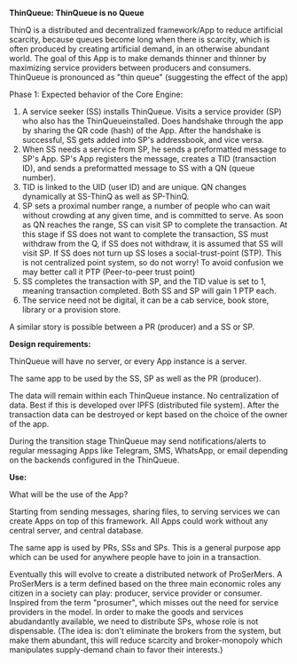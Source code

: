 
**ThinQueue: ThinQueue is no Queue**



ThinQ is a distributed and decentralized framework/App to reduce artificial scarcity, because queues become long when there is scarcity, which is often produced by creating artificial demand, in an otherwise abundant world.  The goal of this App is to make demands thinner and thinner by maximizing service providers between producers and consumers. ThinQueue is pronounced as "thin queue" (suggesting the effect of the app)



Phase 1: Expected behavior of the Core Engine:

     

   1. A service seeker (SS) installs ThinQueue.  Visits a service provider (SP) who also has the ThinQueueinstalled.  Does handshake through the app by sharing the QR code (hash) of the App. After the handshake is successful, SS gets added into SP's addressbook, and vice versa.
   1. When SS needs a service from SP, he sends a preformatted message to SP's App. SP's App registers the message, creates a TID (transaction ID), and sends a preformatted message to SS with a QN (queue number). 
   1. TID is linked to the UID (user ID) and are unique.  QN changes dynamically at SS-ThinQ as well as SP-ThinQ. 
   1. SP sets a proximal number range, a number of people who can wait without crowding at any given time, and is committed to serve. As soon as QN reaches the range, SS can visit SP to complete the transaction.  At this stage if SS does not want to complete the transaction, SS must withdraw from the Q, if SS does not withdraw, it is assumed that SS will visit SP. If SS does not turn up SS loses a social-trust-point (STP). This is not centralized point system, so do not worry!  To avoid confusion we may better call it PTP (Peer-to-peer trust point)
   1.  SS completes the transaction with SP, and the TID value is set to 1, meaning transaction completed. Both SS and SP will gain 1 PTP each.
6. The service need not be digital, it can be a cab service, book store, library or a provision store. 

A similar story is possible between a PR (producer) and a SS or SP. 



**Design requirements:**



ThinQueue will have no server, or every App instance is a server.



The same app to be used by the SS, SP as well as the PR (producer).

    

The data will remain within each ThinQueue instance. No centralization of data.  Best if this is developed over IPFS (distributed file system). After the transaction data can be destroyed or kept based on the choice of the owner of the app. 



During the transition stage ThinQueue may send notifications/alerts to regular messaging Apps like Telegram, SMS, WhatsApp, or email depending on the backends configured in the ThinQueue.    



**Use:**



What will be the use of the App?  

Starting from sending messages, sharing files, to serving services we can create Apps on top of this framework. All Apps could work without any central server, and central database.

The same app is used by PRs, SSs and SPs.  This is a general purpose app which can be used for anywhere people have to join in a transaction.

Eventually this will evolve to create a distributed network of ProSerMers. A ProSerMers is a term defined based on the three main economic roles any citizen in a society can play: producer, service provider or consumer.  Inspired from the  term "prosumer", which misses out the need for service providers in the model.  In order to make the goods and services abudandantly available, we need to distribute SPs, whose role is not dispensable.  (The idea is: don't eliminate the brokers from the system, but make them abundant, this will reduce scarcity and broker-monopoly which manipulates supply-demand chain to favor their interests.)  

